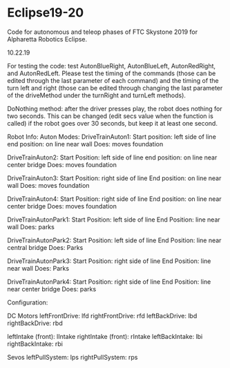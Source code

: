 # Eclipse19-20


Code for autonomous and teleop phases of FTC Skystone 2019 for Alpharetta Robotics Eclipse. 

10.22.19

For testing the code:
test AutonBlueRight, AutonBlueLeft, AutonRedRight, and AutonRedLeft.
Please test the timing of the commands (those can be edited through the last parameter of each command)
and the timing of the turn left and right (those can be edited through changing the last parameter of the driveMethod 
under the turnRight and turnLeft methods).

DoNothing method:
after the driver presses play, the robot does nothing for two seconds. This can be changed (edit secs value when the function is called) if the robot goes over 30 seconds, but keep it at least one second. 



Robot Info:
Auton Modes:
DriveTrainAuton1:
Start position: left side of line
end position: on line near wall
Does: moves foundation

DriveTrainAuton2:
Start Position: left side of line
end position: on line near center bridge
Does: moves foundation

DriveTrainAuton3:
Start Position: right side of line
End position: on line near wall
Does: moves foundation


DriveTrainAuton4:
Start Position: right side of line
End position: on line near center bridge
Does: moves foundation


DriveTrainAutonPark1:
Start Position: left side of line
End Position: line near wall
Does: parks

DriveTrainAutonPark2:
Start Position: left side of line
End Position: line near central bridge
Does: Parks

DriveTrainAutonPark3:
Start Position: right side of line
End Position: line near wall
Does: Parks

DriveTrainAutonPark4:
Start Position: right side of line
End Position: line near center bridge
Does: parks

Configuration:

DC Motors
leftFrontDrive: lfd
rightFrontDrive: rfd
leftBackDrive: lbd
rightBackDrive: rbd

leftIntake (front): lIntake
rightIntake (front): rIntake
leftBackIntake: lbi
rightBackIntake: rbi

Sevos
leftPullSystem: lps
rightPullSystem: rps
